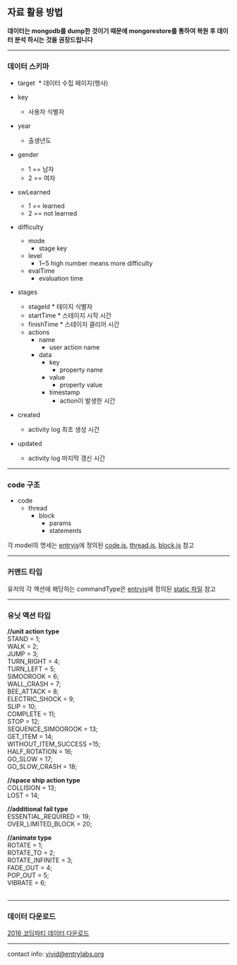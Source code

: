 <br>

## 자료 활용 방법

**데이터는 mongodb를 dump한 것이기 때문에
mongorestore를 통하여 복원 후 데이터 분석 하시는 것을 권장드립니다**

<hr/>

### 데이터 스키마
* target
  * 데이터 수집 페이지(행사) 
* key
  * 사용자 식별자
* year
  * 출생년도
* gender
  * 1 == 남자
  * 2 == 여자
* swLearned 
  - 1 == learned
  - 2 == not learned
* difficulty
  * mode 
    * stage key
  * level
    * 1~5 high number means more difficulty
  * evalTime
    * evaluation time
 
* stages 
     * stageId 
      * 테이지 식별자 
     * startTime
      * 스테이지 시작 시간
     * finishTime
      * 스테이지 클리어 시간
     * actions    
        * name
          * user action name
        * data
          * key
            * property name
          * value
            * property value
          * timestamp
            * action이 발생한 시간 
* created
  * activity log 최초 생성 시간
* updated
  * activity log 마지막 갱신 시간

<hr/>

### code 구조
* code 
  * thread
    * block
      * params
      * statements

각 model의 명세는
[entryjs](https://github.com/entrylabs/entryjs)에 정의된 [code.js](https://github.com/entrylabs/entryjs/blob/master/src/workspace/code.js), [thread.js](https://github.com/entrylabs/entryjs/blob/master/src/workspace/thread.js), [block.js](https://github.com/entrylabs/entryjs/blob/master/src/workspace/block.js) 참고
<hr />

### 커맨드 타입
유저의 각 액션에 해당하는 commandType은
[entryjs](https://github.com/entrylabs/entryjs)에 정의된 [static 파일](https://github.com/entrylabs/entryjs/blob/master/src/util/static.js) 참고

<hr/>

### 유닛 액션 타입

**//unit action type**<br/>
STAND = 1;<br/>
WALK = 2;<br/>
JUMP = 3;<br/>
TURN_RIGHT = 4;<br/>
TURN_LEFT = 5;<br/>
SIMOOROOK = 6;<br/>
WALL_CRASH = 7;<br/>
BEE_ATTACK = 8;<br/>
ELECTRIC_SHOCK = 9;<br/>
SLIP = 10;<br/>
COMPLETE = 11;<br/>
STOP = 12;<br/>
SEQUENCE_SIMOOROOK = 13;<br/>
GET_ITEM = 14;<br/>
WITHOUT_ITEM_SUCCESS =15;<br/>
HALF_ROTATION = 16;<br/>
GO_SLOW = 17;<br/>
GO_SLOW_CRASH = 18;<br/>

**//space ship action type**<br/>
COLLISION = 13;<br/>
LOST = 14;<br/>

**//additional fail type**<br/>
ESSENTIAL_REQUIRED = 19;<br/>
OVER_LIMITED_BLOCK = 20;<br/>

**//animate type**<br/>
ROTATE = 1;<br/>
ROTATE_TO = 2;<br/>
ROTATE_INFINITE = 3;<br/>
FADE_OUT = 4;<br/>
POP_OUT = 5;<br/>
VIBRATE = 6;<br/>
    
<hr/>

### 데이터 다운로드 
[2016 코딩파티 데이터 다운로드](http://download.play-entry.org/data/entry_activity_201610.tar.gz)


<hr/>

contact info: vivid@entrylabs.org
    
<br><br>

